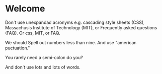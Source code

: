 # Welcome

Don't use unexpandad acronyms e.g. cascading style sheets (CSS), Massachusis Institute of Technology (MIT), or Frequently asked questions (FAQ). Or css, MIT, or FAQ.

We should Spell out numbers less than nine. And use "american puctuation."

You rarely need a semi-colon do you?

And don't use lots and lots of words.